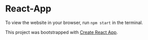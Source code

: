 # React-App

To view the website in your browser, run `npm start` in the terminal. 

This project was bootstrapped with [Create React App](https://github.com/facebook/create-react-app).
